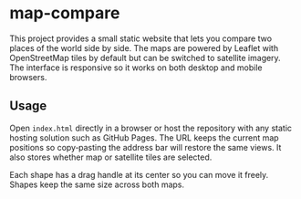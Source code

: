 # map-compare

This project provides a small static website that lets you compare two places of the world side by side. The maps are powered by Leaflet with OpenStreetMap tiles by default but can be switched to satellite imagery. The interface is responsive so it works on both desktop and mobile browsers.

## Usage

Open `index.html` directly in a browser or host the repository with any static hosting solution such as GitHub Pages. The URL keeps the current map positions so copy‑pasting the address bar will restore the same views.
It also stores whether map or satellite tiles are selected.

Each shape has a drag handle at its center so you can move it freely. Shapes keep the same size across both maps.
